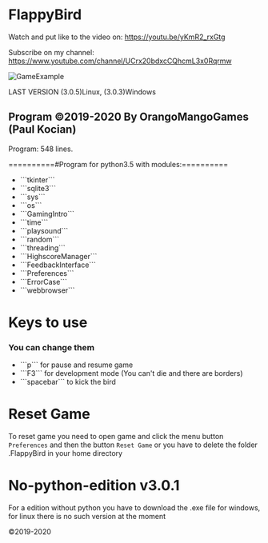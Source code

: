 # FlappyBird 

Watch and put like to the video on: https://youtu.be/yKmR2_rxGtg

Subscribe on my channel: https://www.youtube.com/channel/UCrx20bdxcCQhcmL3x0Rqrmw

![GameExample](https://user-images.githubusercontent.com/61402409/77571610-f4a49800-6ecd-11ea-9b30-28ac729148d9.png)

LAST VERSION (3.0.5)Linux, (3.0.3)Windows

Program ©2019-2020 By OrangoMangoGames (Paul Kocian)
----------------------------------------------------
Program: 548 lines.

==========#Program for python3.5 with modules:==========
<ul>
<li>```tkinter```</li>
<li>```sqlite3```</li>
<li>```sys```</li>
<li>```os```</li>
<li>```GamingIntro```</li>
<li>```time```</li>
<li>```playsound```</li>
<li>```random```</li>
<li>```threading```</li>
<li>```HighscoreManager```</li>
<li>```FeedbackInterface```</li>
<li>```Preferences```</li>
<li>```ErrorCase```</li>
<li>```webbrowser```</li>
</ul>
  
# Keys to use
### You can change them
<ul>
<li>```p``` for pause and resume game
<li>```F3``` for development mode (You can't die and there are borders)
<li>```spacebar``` to kick the bird
</ul>

# Reset Game

To reset game you need to open game and click the menu button ```Preferences``` and then the button ```Reset Game``` or you have to delete the folder .FlappyBird in your home directory

# No-python-edition v3.0.1

For a edition without python you have to download the .exe file for windows, for linux there is no such version at the moment

©2019-2020
